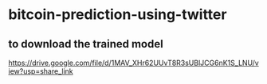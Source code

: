 # bitcoin-prediction-using-twitter

## to download the trained model
https://drive.google.com/file/d/1MAV_XHr62UUvT8R3sUBlJCG6nK1S_LNU/view?usp=share_link
